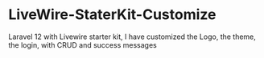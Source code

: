 # LiveWire-StaterKit-Customize
Laravel 12 with Livewire starter kit, I have customized the Logo, the theme, the login, with CRUD and success messages
